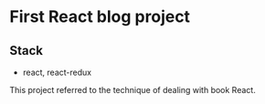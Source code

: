 # First React blog project


## Stack
- react, react-redux



This project referred to the technique of dealing with book React.
